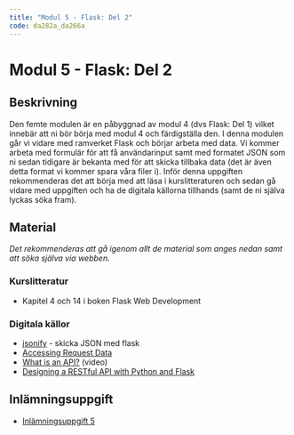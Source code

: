 ```yaml
---
title: "Modul 5 - Flask: Del 2"
code: da282a_da266a
---
```


# Modul 5 - Flask: Del 2

## Beskrivning

Den femte modulen är en påbyggnad av modul 4 (dvs Flask: Del 1) vilket innebär att ni bör börja med modul 4 och färdigställa den. I denna modulen går vi vidare med ramverket Flask och börjar arbeta med data. Vi kommer arbeta med formulär för att få användarinput samt med formatet JSON som ni sedan tidigare är bekanta med för att skicka tillbaka data (det är även detta format vi kommer spara våra filer i). Inför denna uppgiften rekommenderas det att börja med att läsa i kurslitteraturen och sedan gå vidare med uppgiften och ha de digitala källorna tillhands (samt de ni själva lyckas söka fram).

## Material

_Det rekommenderas att gå igenom allt de material som anges nedan samt att söka själva via webben._

### Kurslitteratur

* Kapitel 4 och 14 i boken Flask Web Development

### Digitala källor

* [jsonify](http://flask.pocoo.org/docs/0.11/api/#flask.json.jsonify) - skicka JSON med flask
* [Accessing Request Data](http://flask.pocoo.org/docs/0.11/quickstart/#accessing-request-data)
* [What is an API?](https://www.youtube.com/watch?v=s7wmiS2mSXY) (video)
* [Designing a RESTful API with Python and Flask](http://blog.miguelgrinberg.com/post/designing-a-restful-api-with-python-and-flask)

## Inlämningsuppgift

* [Inlämningsuppgift 5](/courses/da282a_da266a/assignments/uppg5.html)
